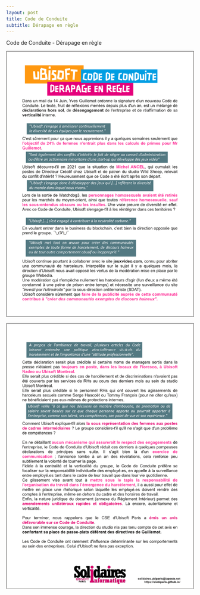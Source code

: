 ```yaml
---
layout: post
title: Code de Conduite
subtitle: Dérapage en règle
---
```


Code de Conduite - Dérapage en règle

![SIUbiParis](../assets/img/UbisoftParis_Affichage_023-page001.png)

![SIUbiParis](../assets/img/UbisoftParis_Affichage_023-page002.png)
  

